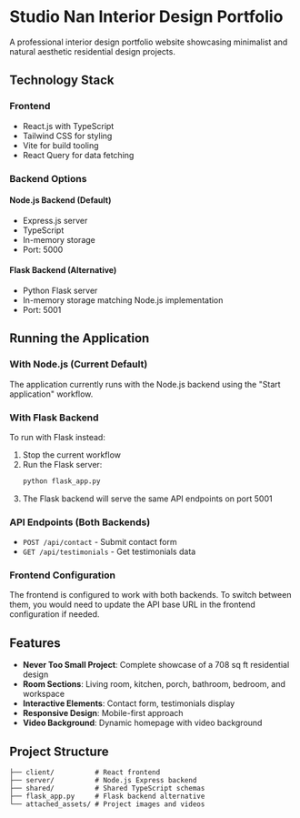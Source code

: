 # Studio Nan Interior Design Portfolio

A professional interior design portfolio website showcasing minimalist and natural aesthetic residential design projects.

## Technology Stack

### Frontend
- React.js with TypeScript
- Tailwind CSS for styling
- Vite for build tooling
- React Query for data fetching

### Backend Options

#### Node.js Backend (Default)
- Express.js server
- TypeScript
- In-memory storage
- Port: 5000

#### Flask Backend (Alternative)
- Python Flask server
- In-memory storage matching Node.js implementation
- Port: 5001

## Running the Application

### With Node.js (Current Default)
The application currently runs with the Node.js backend using the "Start application" workflow.

### With Flask Backend
To run with Flask instead:

1. Stop the current workflow
2. Run the Flask server:
   ```bash
   python flask_app.py
   ```
3. The Flask backend will serve the same API endpoints on port 5001

### API Endpoints (Both Backends)

- `POST /api/contact` - Submit contact form
- `GET /api/testimonials` - Get testimonials data

### Frontend Configuration

The frontend is configured to work with both backends. To switch between them, you would need to update the API base URL in the frontend configuration if needed.

## Features

- **Never Too Small Project**: Complete showcase of a 708 sq ft residential design
- **Room Sections**: Living room, kitchen, porch, bathroom, bedroom, and workspace
- **Interactive Elements**: Contact form, testimonials display
- **Responsive Design**: Mobile-first approach
- **Video Background**: Dynamic homepage with video background

## Project Structure

```
├── client/          # React frontend
├── server/          # Node.js Express backend
├── shared/          # Shared TypeScript schemas
├── flask_app.py     # Flask backend alternative
└── attached_assets/ # Project images and videos
```